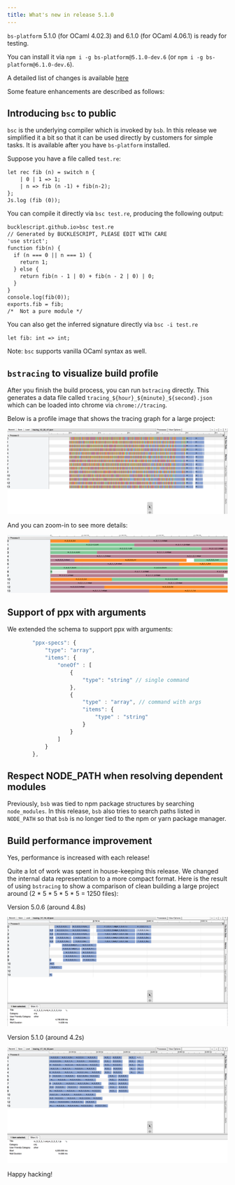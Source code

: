 ```yaml
---
title: What's new in release 5.1.0 
---
```


`bs-platform` 5.1.0 (for OCaml 4.02.3) and 6.1.0 (for OCaml 4.06.1) is ready for testing.

You can install it via `npm i -g bs-platform@5.1.0-dev.6` (or `npm i -g bs-platform@6.1.0-dev.6`).

A detailed list of changes is available [here](https://github.com/BuckleScript/bucklescript/blob/master/Changes.md#510)


Some feature enhancements are described as follows:

## Introducing `bsc` to public 

`bsc` is the underlying compiler which is invoked by `bsb`. In this release we simplified it a bit so that it can be used directly by customers for simple tasks. It is available after you have `bs-platform` installed.

Suppose you have a file called `test.re`:
```
let rec fib (n) = switch n {
    | 0 | 1 => 1;
    | n => fib (n -1) + fib(n-2);
};
Js.log (fib (0));
```
You can compile it directly via `bsc test.re`, producing the following output:
```
bucklescript.github.io>bsc test.re
// Generated by BUCKLESCRIPT, PLEASE EDIT WITH CARE
'use strict';
function fib(n) {
  if (n === 0 || n === 1) {
    return 1;
  } else {
    return fib(n - 1 | 0) + fib(n - 2 | 0) | 0;
  }
}
console.log(fib(0));
exports.fib = fib;
/*  Not a pure module */
```
You can also get the inferred signature directly via `bsc -i test.re`
```
let fib: int => int;
```
Note: `bsc` supports vanilla OCaml syntax as well.

## `bstracing` to visualize build profile

After you finish the build process, you can run `bstracing` directly. This generates a data file called `tracing_${hour}_${minute}_${second}.json ` which can be loaded into chrome via `chrome://tracing`.

Below is a profile image that shows the tracing graph for a large project:

 <img src="/img/profile-1.png">

And you can zoom-in to see more details:

<img src="/img/profile-2.png">


## Support of ppx with arguments

We extended the schema to support ppx with arguments:

```js
        "ppx-specs": {
            "type": "array",
            "items": {
                "oneOf" : [
                    {
                        "type": "string" // single command
                    },
                    {
                        "type" : "array", // command with args
                        "items": {
                            "type" : "string" 
                        }
                    }
                ]
            }
        },
```

## Respect NODE_PATH when resolving dependent modules

Previously, `bsb` was tied to npm package structures by searching `node_modules`. In this release, `bsb` also tries to search paths listed in `NODE_PATH` so that `bsb` is no longer tied to the npm or yarn package manager.

## Build performance improvement

Yes, performance is increased with each release!

Quite a lot of work was spent in house-keeping this release. We changed the internal data representation to a more compact format. Here is the result of using `bstracing` to show a comparison of clean building a large project around (2 * 5 * 5 * 5 * 5 = 1250 files):

Version 5.0.6 (around 4.8s)

<img src="/img/profile-5.png">

Version 5.1.0 (around 4.2s)

<img src="/img/profile-4.png">

Happy hacking!
